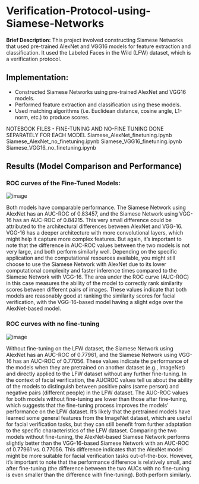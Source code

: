 # Verification-Protocol-using-Siamese-Networks

**Brief Description:** This project involved constructing Siamese Networks that used pre-trained AlexNet and VGG16 models for feature extraction and classification. It used the Labeled Faces in the Wild (LFW) dataset, which is a verification protocol.

## Implementation:
* Constructed Siamese Networks using pre-trained AlexNet and VGG16 models.
* Performed feature extraction and classification using these models.
* Used matching algorithms (i.e. Euclidean distance, cosine angle, L1-norm, etc.) to produce scores.

NOTEBOOK FILES - FINE-TUNING AND NO-FINE TUNING DONE SEPARATELY FOR EACH MODEL
Siamese_AlexNet_finetuning.ipynb
Siamese_AlexNet_no_finetuning.ipynb
Siamese_VGG16_finetuning.ipynb
Siamese_VGG16_no_finetuning.ipynb


## Results (Model Comparison and Performance)

### ROC curves of the Fine-Tuned Models:
![image](https://github.com/travislatchman/Verification-Protocol-using-Siamese-Networks/assets/32372013/4bb2f03d-2148-4fd9-a3df-1144047b2cde)  

Both models have comparable performance. The Siamese Network using AlexNet has an AUC-ROC of
0.83457, and the Siamese Network using VGG-16 has an AUC-ROC of 0.84215. This very small difference
could be attributed to the architectural differences between AlexNet and VGG-16. VGG-16 has a deeper
architecture with more convolutional layers, which might help it capture more complex features. But again,
it’s important to note that the difference in AUC-ROC values between the two models is not very large,
and both perform similarly well. Depending on the specific application and the computational resources
available, you might still choose to use the Siamese Network with AlexNet due to its lower computational
complexity and faster inference times compared to the Siamese Network with VGG-16. The area under the
ROC curve (AUC-ROC) in this case measures the ability of the model to correctly rank similarity scores
between different pairs of images. These values indicate that both models are reasonably good at ranking
the similarity scores for facial verification, with the VGG-16-based model having a slight edge over the
AlexNet-based model.

### ROC curves with no fine-tuning
![image](https://github.com/travislatchman/Verification-Protocol-using-Siamese-Networks/assets/32372013/41f876c6-6149-4d40-8b66-ffceb76cefc0)  

Without fine-tuning on the LFW dataset, the Siamese Network using AlexNet has an AUC-ROC of
0.77961, and the Siamese Network using VGG-16 has an AUC-ROC of 0.77056. These values indicate
the performance of the models when they are pretrained on another dataset (e.g., ImageNet) and directly
applied to the LFW dataset without any further fine-tuning. In the context of facial verification, the AUCROC values tell us about the ability of the models to distinguish between positive pairs (same person)
and negative pairs (different people) in the LFW dataset. The AUC-ROC values for both models without
fine-tuning are lower than those after fine-tuning, which suggests that the fine-tuning process improves the
models’ performance on the LFW dataset. It’s likely that the pretrained models have learned some general
features from the ImageNet dataset, which are useful for facial verification tasks, but they can still benefit
from further adaptation to the specific characteristics of the LFW dataset. Comparing the two models
without fine-tuning, the AlexNet-based Siamese Network performs slightly better than the VGG-16-based
Siamese Network with an AUC-ROC of 0.77961 vs. 0.77056. This difference indicates that the AlexNet
model might be more suitable for facial verification tasks out-of-the-box. However, it’s important to note
that the performance difference is relatively small, and after fine-tuning (the difference between the two
AUCs with no fine-tuning is even smaller than the difference with fine-tuning). Both perform similarly.

